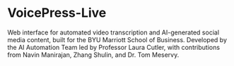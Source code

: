 # VoicePress-Live

Web interface for automated video transcription and AI-generated social media content, built for the BYU Marriott School of Business. Developed by the AI Automation Team led by Professor Laura Cutler, with contributions from Navin Manirajan, Zhang Shulin, and Dr. Tom Meservy.
